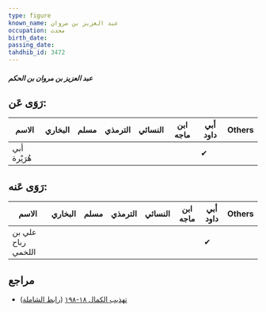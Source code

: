 ```yaml
---
type: figure
known_name: عبد العزيز بن مروان
occupation: محدث
birth_date:
passing_date:
tahdhib_id: 3472
---
```

##### عبد العزيز بن مروان بن الحكم

## رَوَى عَن:
| الاسم        | البخاري | مسلم | الترمذي | النسائي | ابن ماجه | أبي داود | Others |
| ------------ | ------- | ---- | ------- | ------- | -------- | -------- | ------ |
| أبي هُرَيْرة |         |      |         |         |          | ✔        |        |
## رَوَى عَنه:
| الاسم              | البخاري | مسلم | الترمذي | النسائي | ابن ماجه | أبي داود | Others |
| ------------------ | ------- | ---- | ------- | ------- | -------- | -------- | ------ |
| علي بن رباح اللخمي |         |      |         |         |          | ✔        |        |
## مراجع
- [تهذيب الكمال ١٨-١٩٨](obsidian://open?vault=Tahdhib-al-Kamal&file=Figures/٣٤٧٢-عبد%20العزيز%20بن%20مروان%20بن%20الحكم) ([رابط الشاملة](https://shamela.ws/book/3722/9231))